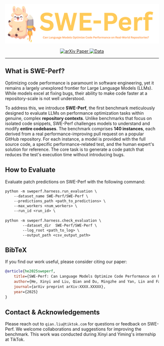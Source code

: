 <div align="center">
  <img src="misc/sweperf_logo.png" alt="SWE-Perf Logo" width="800"/>
</div>

<p align="center">
  <a href="https://swe-perf.github.io/">
    <img src="https://img.shields.io/badge/project-Home-b31b1b.svg" alt="arXiv Paper">
  </a>
  <a href="#">
    <img src="https://img.shields.io/badge/%F0%9F%A4%97%20Hugging%20Face-Data-blue" alt="Data">
  </a>
</p>

---

## What is SWE-Perf?

Optimizing code performance is paramount in software engineering, yet it remains a largely unexplored frontier for Large Language Models (LLMs). While models excel at fixing bugs, their ability to make code faster at a repository-scale is not well understood.

To address this, we introduce **SWE-Perf**, the first benchmark meticulously designed to evaluate LLMs on performance optimization tasks within genuine, complex **repository contexts**. Unlike benchmarks that focus on isolated code snippets, SWE-Perf challenges models to understand and modify **entire codebases**. The benchmark comprises **140 instances**, each derived from a real performance-improving pull request on a popular GitHub repository. For each instance, a model is provided with the full source code, a specific performance-related test, and the human expert's solution for reference. The core task is to generate a code patch that reduces the test's execution time without introducing bugs.

## How to Evaluate

Evaluate patch predictions on SWE-Perf with the following command:

```shell
python -m sweperf.harness.run_evaluation \
    --dataset_name SWE-Perf/SWE-Perf \
    --predictions_path <path_to_predictions> \
    --max_workers <num_workers> \
    --run_id <run_id> \

python -m sweperf.harness.check_evaluation \
        --dataset_dir  SWE-Perf/SWE-Perf \
        --log_root <path_to_log> \
        --output_path <csv_output_path>
```

## BibTeX

If you find our work useful, please consider citing our paper:
```bibtex
@article{he2025sweperf,
    title={SWE-Perf: Can Language Models Optimize Code Performance on Real-World Repositories?},
    author={He, Xinyi and Liu, Qian and Du, Mingzhe and Yan, Lin and Fan, Zhijie and Huang, Yiming and Yuan, Zejian and Ma, Zejun},
    journal={arXiv preprint arXiv:XXXX.XXXXX},
    year={2025}
}
```

## Contact & Acknowledgements

Please reach out to `qian.liu@tiktok.com` for questions or feedback on SWE-Perf. We welcome collaborations and suggestions for improving the benchmark. This work was conducted during Xinyi and Yiming's internship at TikTok.
